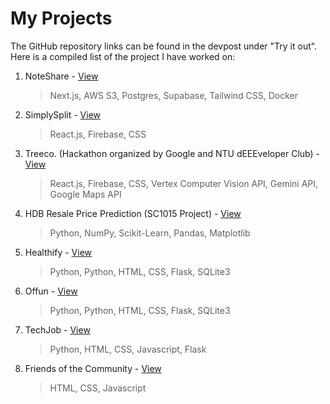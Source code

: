 # My Projects

The GitHub repository links can be found in the devpost under "Try it out". Here is a compiled list of the project I have worked on:

1. NoteShare - [View](https://sharemynotes.vercel.app/)
   > Next.js, AWS S3, Postgres, Supabase, Tailwind CSS, Docker
2. SimplySplit - [View](https://simplysplit-87576.web.app/login)
   > React.js, Firebase, CSS
3. Treeco. (Hackathon organized by Google and NTU dEEEveloper Club) - [View](https://www.youtube.com/watch?v=w3nlskYGwhc&ab_channel=AustinCode)
   > React.js, Firebase, CSS, Vertex Computer Vision API, Gemini API, Google Maps API
4. HDB Resale Price Prediction (SC1015 Project) - [View](https://devpost.com/software/hdb-resale-price-prediction)
   > Python, NumPy, Scikit-Learn, Pandas, Matplotlib
5. Healthify - [View](https://devpost.com/software/healthify-43gypr)
   > Python, Python, HTML, CSS, Flask, SQLite3
6. Offun - [View](https://devpost.com/software/team-trying-our-best)
   > Python, Python, HTML, CSS, Flask, SQLite3
7. TechJob - [View](https://devpost.com/software/techjob?ref_content=user-portfolio&ref_feature=in_progress)
   > Python, HTML, CSS, Javascript, Flask
8. Friends of the Community - [View](https://devpost.com/software/trying-our-best)
   > HTML, CSS, Javascript
